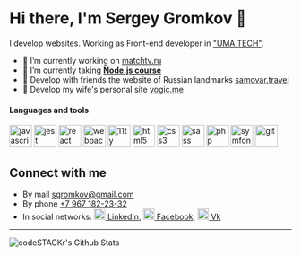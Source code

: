 # Hi there, I'm Sergey Gromkov 👋

I develop websites. Working as Front-end developer in ["UMA.TECH"](https://uma.tech/).

- 🔭 I’m currently working on [matchtv.ru](https://matchtv.ru)
- 🌱 I’m currently taking **[Node.js course](https://learn.javascript.ru/courses/nodejs)**
- 👯 Develop with friends the website of&nbsp;Russian landmarks [samovar.travel](https://samovar.travel)
- 🤠 Develop my wife's personal site [yogic.me](https://yogic.me)

#### Languages and tools

<p align="left">
  <img src="https://devicons.github.io/devicon/devicon.git/icons/javascript/javascript-original.svg" alt="javascript" width="40" height="40"/>
  <img src="https://cdn.jsdelivr.net/npm/simple-icons@v3/icons/jest.svg" alt="jest" width="40" height="40"/>
  <img src="https://devicons.github.io/devicon/devicon.git/icons/react/react-original-wordmark.svg" alt="react" width="40" height="40"/>
  <img src="https://devicons.github.io/devicon/devicon.git/icons/webpack/webpack-original.svg" alt="webpack" width="40" height="40"/>
  <img src="https://cdn.jsdelivr.net/npm/simple-icons@v3/icons/eleventy.svg" alt="11ty" height="40"/>
  <img src="https://devicons.github.io/devicon/devicon.git/icons/html5/html5-original-wordmark.svg" alt="html5" width="40" height="40"/>
  <img src="https://devicons.github.io/devicon/devicon.git/icons/css3/css3-original-wordmark.svg" alt="css3" width="40" height="40"/>
  <img src="https://devicons.github.io/devicon/devicon.git/icons/sass/sass-original.svg" alt="sass" width="40" height="40"/>
  <img src="https://devicons.github.io/devicon/devicon.git/icons/php/php-original.svg" alt="php" width="40" height="40"/>
  <img src="https://symfony.com/logos/symfony_black_03.svg" alt="symfony" width="40" height="40"/>
  <img src="https://www.vectorlogo.zone/logos/git-scm/git-scm-icon.svg" alt="git" width="40" height="40"/>
</p>

## Connect with me
* By mail [sgromkov@gmail.com](mailto:sgromkov@gmail.com)
* By phone [+7 967 182-23-32](tel:+79671822332)
* In social networks: [<img src="https://cdn.jsdelivr.net/npm/simple-icons@3.0.1/icons/linkedin.svg" alt="" height="20" /> LinkedIn](https://ru.linkedin.com/in/sgromkov), [<img src="https://cdn.jsdelivr.net/npm/simple-icons@3.0.1/icons/facebook.svg" alt="" height="20" /> Facebook](https://www.facebook.com/sgromkov), [<img src="https://cdn.jsdelivr.net/npm/simple-icons@3.0.1/icons/vk.svg" alt="" height="20" /> Vk](https://vk.com/t_a_n_f)

<hr>

<p><img align="left" alt="codeSTACKr's Github Stats" src="https://github-readme-stats.vercel.app/api?username=sgromkov&show_icons=true" /></p>
